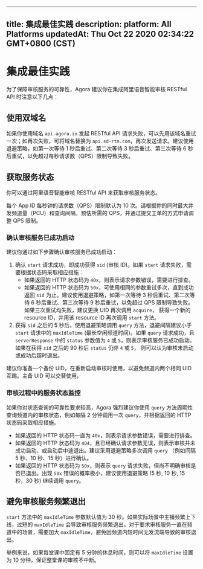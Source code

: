 
---
title: 集成最佳实践
description: 
platform: All Platforms
updatedAt: Thu Oct 22 2020 02:34:22 GMT+0800 (CST)
---
# 集成最佳实践
为了保障审核服务的可靠性，Agora 建议你在集成阿里语音智能审核 RESTful API 时注意以下几点：

## 使用双域名

如果你使用域名 `api.agora.io` 发起 RESTful API 请求失败，可以先用该域名重试一次；如再次失败，可将域名替换为 `api.sd-rtn.com`，再次发送请求。建议使用退避策略，如第一次等待 1 秒后重试、第二次等待 3 秒后重试、第三次等待 6 秒后重试，以免超过每秒请求数（QPS）限制导致失败。

## 获取服务状态

你可以通过阿里语音智能审核 RESTful API 来获取审核服务状态。

<div class="alert note">每个 App ID 每秒钟的请求数（QPS）限制默认为 10 次。请根据你的同时最大并发频道量（PCU）和查询间隔，预估所需的 QPS，并通过提交工单的方式申请调整 QPS 限制。</div>

### <a name="start_success"></a>确认审核服务已成功启动

建议你通过如下步骤确认审核服务已成功启动：

1. 确认 `start` 请求成功，即成功获得 `sid` (审核 ID)。如果 `start` 请求失败，需要根据状态码采取相应措施：
   - 如果返回的 HTTP 状态码为 `40x`，则表示请求参数错误，需要进行排查。
   - 如果返回的 HTTP 状态码为 `50x`，可使用相同的参数重试多次，直到成功返回 `sid` 为止。建议使用退避策略，如第一次等待 3 秒后重试、第二次等待 6 秒后重试、第三次等待 9 秒后重试，以免超过 QPS 限制导致失败。如果三次重试均失败，建议更换 UID 再次调用 `acquire`， 获得一个新的 resource ID，并用该 resource ID 再次调用 `start` 方法。
2. 获得 `sid` 之后的 5 秒后，使用退避策略调用 `query` 方法，退避间隔建议小于 `start` 请求中的 `maxIdleTime` (最长空闲频道时间)。如果 `query` 请求成功，且 `serverResponse` 中的 `status` 参数值为 `4` 或 `5`，则表示审核服务已成功启动。如果在获得 `sid` 之后的 90 秒后 `status` 仍非 `4` 或 `5`， 则可以认为审核未启动或成功后超时退出。

<div class="alert note">建议你准备一个备份 UID，在重新启动审核时使用，以避免频道内两个相同 UID 互踢。主备 UID 可以交替使用。</div>

### <a name="monitor_status"></a>审核过程中的服务状态监控

如果你对状态查询的可靠性要求较高，Agora 强烈建议你使用 `query` 方法周期性查询频道内的审核状态，例如每隔 2 分钟调用一次 `query`，并根据返回的 HTTP 状态码采取相应措施。

- 如果返回的 HTTP 状态码一直为 `40x`，则表示请求参数错误，需要进行排查。
- 如果返回的 HTTP 状态码为 `404`，且已经确认请求参数无误，则表示审核并未成功启动、或启动后中途退出。建议采用退避策略多次调用 `query` （例如间隔 5 秒、10 秒、15 秒）进行确认。
- 如果返回的 HTTP 状态码为 `50x`，则表示 `query` 请求失败，但尚不明确审核是否已退出。出现 `50x` 错误的概率极小，建议使用退避策略 (5 秒, 10 秒, 15 秒，30 秒) 继续调用 `query`。

## <a name="avoid_exit"></a>避免审核服务频繁退出

`start` 方法中的 `maxIdleTime` 参数默认值为 30 秒。如果实际场景中主播频繁上下线，过短的 `maxIdleTime` 会导致审核服务频繁退出。对于要求审核服务一直在频道中的场景，需要加大 `maxIdleTime`，避免因频道内短时间无发流端导致的审核退出。

举例来说，如果每堂课中固定有 5 分钟的休息时间，则可以将 `maxIdleTime` 设置为 10 分钟，保证整堂课的审核不中断。
